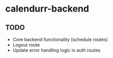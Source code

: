 # calendurr-backend

## TODO
* Core backend functionality (schedule routes)
* Logout route
* Update error handling logic in auth routes